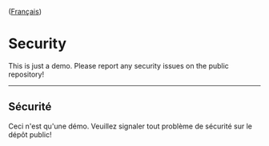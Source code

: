 ([Français](#sécurité))

# Security

This is just a demo. Please report any security issues on the public repository!

______________________

## Sécurité

Ceci n'est qu'une démo. Veuillez signaler tout problème de sécurité sur le dépôt public!